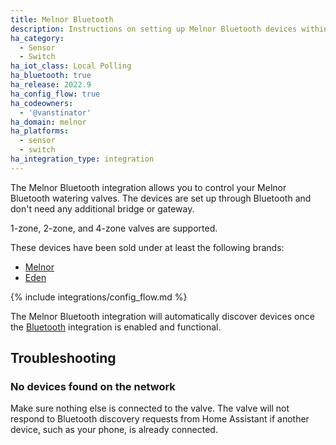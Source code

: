 ```yaml
---
title: Melnor Bluetooth
description: Instructions on setting up Melnor Bluetooth devices within Home Assistant.
ha_category:
  - Sensor
  - Switch
ha_iot_class: Local Polling
ha_bluetooth: true
ha_release: 2022.9
ha_config_flow: true
ha_codeowners:
  - '@vanstinator'
ha_domain: melnor
ha_platforms:
  - sensor
  - switch
ha_integration_type: integration
---
```


The Melnor Bluetooth integration allows you to control your Melnor Bluetooth watering valves.
The devices are set up through Bluetooth and don't need any additional bridge or gateway.

1-zone, 2-zone, and 4-zone valves are supported.

These devices have been sold under at least the following brands:

- [Melnor](https://melnor.com/)
- [Eden](https://edengarden.com/)

{% include integrations/config_flow.md %}

The Melnor Bluetooth integration will automatically discover devices once the [Bluetooth](/integrations/bluetooth/) integration is enabled and functional.

## Troubleshooting

### No devices found on the network

Make sure nothing else is connected to the valve. The valve will not respond to Bluetooth discovery requests from Home Assistant if another device, such as your phone, is already connected.
